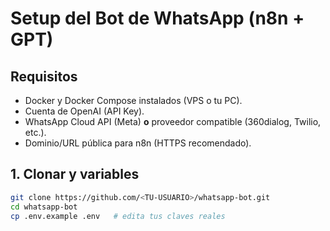 # Setup del Bot de WhatsApp (n8n + GPT)

## Requisitos
- Docker y Docker Compose instalados (VPS o tu PC).
- Cuenta de OpenAI (API Key).
- WhatsApp Cloud API (Meta) **o** proveedor compatible (360dialog, Twilio, etc.).
- Dominio/URL pública para n8n (HTTPS recomendado).

## 1. Clonar y variables
```bash
git clone https://github.com/<TU-USUARIO>/whatsapp-bot.git
cd whatsapp-bot
cp .env.example .env   # edita tus claves reales
